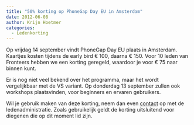 ```yaml
---
title: "50% korting op PhoneGap Day EU in Amsterdam"
date: 2012-06-08
author: Krijn Hoetmer
categories: 
  - Ledenkorting
---
```

Op vrijdag 14 september vindt PhoneGap Day EU plaats in Amsterdam. Kaartjes kosten tijdens de early bird € 100, daarna € 150. Voor 10 leden van Fronteers hebben we een korting geregeld, waardoor je voor € 75 naar binnen kunt.

Er is nog niet veel bekend over het programma, maar het wordt vergelijkbaar met de VS variant. Op donderdag 13 september zullen ook workshops plaatsvinden, voor beginners en ervaren gebruikers.

Wil je gebruik maken van deze korting, neem dan even [contact](/nl/vereniging/contact/) op met de ledenadministratie. Zoals gebruikelijk geldt de korting uitsluitend voor diegenen die op dit moment lid zijn.
